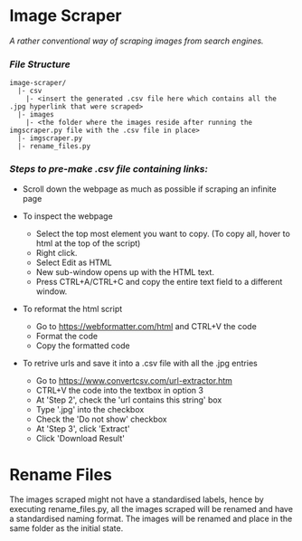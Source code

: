 # Image Scraper

_A rather conventional way of scraping images from search engines._

### _File Structure_
```
image-scraper/
  |- csv
    |- <insert the generated .csv file here which contains all the .jpg hyperlink that were scraped>
  |- images
    |- <the folder where the images reside after running the imgscraper.py file with the .csv file in place>
  |- imgscraper.py
  |- rename_files.py
```
### _Steps to pre-make .csv file containing links:_
  
  - Scroll down the webpage as much as possible if scraping an infinite page
  
  - To inspect the webpage
    - Select the top most element you want to copy. (To copy all, hover to html at the top of the script)
    - Right click.
    - Select Edit as HTML
    - New sub-window opens up with the HTML text.
    - Press CTRL+A/CTRL+C and copy the entire text field to a different window.
        
  - To reformat the html script
    - Go to https://webformatter.com/html and CTRL+V the code
    - Format the code
    - Copy the formatted code
        
  - To retrive urls and save it into a .csv file with all the .jpg entries 
    - Go to https://www.convertcsv.com/url-extractor.htm
    - CTRL+V the code into the textbox in option 3
    - At 'Step 2', check the 'url contains this string' box
    - Type '.jpg' into the checkbox 
    - Check the 'Do not show' checkbox
    - At 'Step 3', click 'Extract'
    - Click 'Download Result'

# Rename Files
The images scraped might not have a standardised labels, hence by executing rename_files.py, all the images scraped will be renamed and have a standardised naming format. The images will be renamed and place in the same folder as the initial state.
